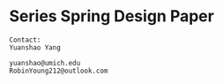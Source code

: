 # Series Spring Design Paper

```
Contact: 
Yuanshao Yang

yuanshao@umich.edu
RobinYoung212@outlook.com
```